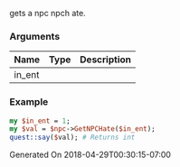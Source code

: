 gets a npc npch ate.
### Arguments
**Name**|**Type**|**Description**
:---|:---|:---
in_ent||

### Example

```perl
my $in_ent = 1;
my $val = $npc->GetNPCHate($in_ent);
quest::say($val); # Returns int
```


Generated On 2018-04-29T00:30:15-07:00